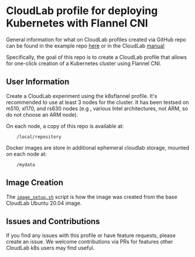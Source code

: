 # CloudLab profile for deploying Kubernetes with Flannel CNI

General information for what on CloudLab profiles created via GitHub repo can be found in the example repo [here](https://github.com/emulab/my-profile) or in the CloudLab [manual](https://docs.cloudlab.us/cloudlab-manual.html)

Specifically, the goal of this repo is to create a CloudLab profile that allows for one-click creation of a Kubernetes cluster using Flannel CNI.

## User Information

Create a CloudLab experiment using the k8sflannel profile. It's recommended to use at least 3 nodes for the cluster. It has been testsed on m510, xl170, and rs630 nodes (e.g., various Intel architectures, not ARM, so do not choose an ARM node). 

On each node, a copy of this repo is available at:
```
    /local/repository
```

Docker images are store in additional ephemeral cloudlab storage, mounted on each node at:
```
    /mydata
```

## Image Creation

The [```image_setup.sh```](image_setup.sh) script is how the image was created from the base CloudLab Ubuntu 20.04 image.

## Issues and Contributions

If you find any issues with this profile or have feature requests, please create an issue. We welcome contributions via PRs for features other CloudLab k8s users may find useful.
